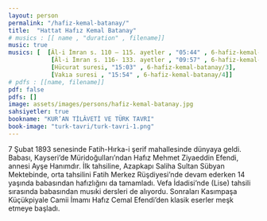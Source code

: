 ```yaml
---
layout: person
permalink: "/hafiz-kemal-batanay/"
title:  "Hattat Hafız Kemal Batanay"
# musics : [[ name , "duration" , filename]]
music: true
musics: [  [Âl-i İmran s. 110 – 115. ayetler , "05:44" , 6-hafiz-kemal-batanay/1],
            [Âl-i İmran s. 116- 133. ayetler , "09:57" , 6-hafiz-kemal-batanay/2],
            [Hücurat suresi, "15:03" , 6-hafiz-kemal-batanay/3],
            [Vakıa suresi , "15:54" , 6-hafiz-kemal-batanay/4]]
# pdfs : [[name, filename]]
pdf: false
pdfs: []
image: assets/images/persons/hafiz-kemal-batanay.jpg
sahsiyetler: true
bookname: "KUR’AN TİLÂVETİ VE TÜRK TAVRI"
book-image: "turk-tavri/turk-tavri-1.png"
---
```


7 Şubat 1893 senesinde Fatih-Hırka-i şerif mahallesinde dünyaya geldi. Babası, Kayseri’de Müridoğulları’ndan Hafız Mehmet Ziyaeddin Efendi, annesi Ayşe Hanımdır. 
İlk tahsiline, Azapkapı Saliha Sultan Sübyan Mektebinde, orta tahsilini Fatih Merkez Rüşdiyesi’nde devam ederken 14 yaşında babasından hafızlığını da tamamladı. 
Vefa İdadisi’nde (Lise) tahsili sırasında babasından musıki dersleri de alıyordu. Sonraları Kasımpaşa Küçükpiyale Camii İmamı Hafız Cemal Efendi’den klasik eserler meşk etmeye başladı. 
